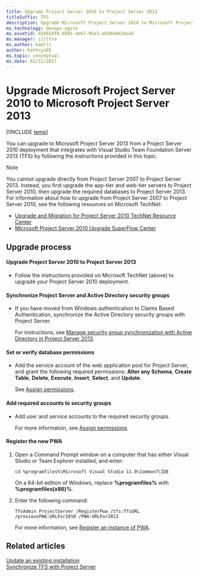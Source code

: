 ```yaml
---
title: Upgrade Project Server 2010 to Project Server 2013
titleSuffix: TFS 
description: Upgrade Microsoft Project Server 2010 to Microsoft Project Server 2013 when using Team Foundation Server & Project Server
ms.technology: devops-agile
ms.assetid: d28658f8-d503-4e67-95e3-ab304462daa9
ms.manager: jillfra
ms.author: kaelliauthor: KathrynEE
ms.topic: conceptual
ms.date: 01/12/2017
---
```


# Upgrade Microsoft Project Server 2010  to Microsoft Project Server 2013
[!INCLUDE [temp](../../_shared/tfs-ps-sync-header.md)]

You can upgrade to Microsoft Project Server 2013 from a Project Server 2010 deployment that integrates with Visual Studio Team Foundation Server 2013 (TFS) by following the instructions provided in this topic.  
  
> [!NOTE]
>  You cannot upgrade directly from Project Server 2007 to Project Server 2013. Instead, you first upgrade the app-tier and web-tier servers to Project Server 2010, then upgrade the required databases to Project Server 2013. For information about how to upgrade from Project Server 2007 to Project Server 2010, see the following resources on Microsoft TechNet:  
>   
>  -   [Upgrade and Migration for Project Server 2010 TechNet Resource Center](http://go.microsoft.com/fwlink/?LinkId=262119)  
> -   [Microsoft Project Server 2010 Upgrade SuperFlow Center](http://go.microsoft.com/fwlink/p/?LinkId=253657)  
  
## Upgrade process  
  
#### Upgrade Project Server 2010 to Project Server 2013  
  
-   Follow the instructions provided on Microsoft TechNet (above) to upgrade your Project Server 2010 deployment.  
  
#### Synchronize Project Server and Active Directory security groups  
  
-   If you have moved from Windows authentication to Claims Based Authentication, synchronize the Active Directory security groups with Project Server.  
  
     For instructions, see [Manage security group synchronization with Active Directory in Project Server 2013](https://technet.microsoft.com/library/gg750243.aspx).  
  
#### Set or verify database permissions  
  
-   Add the service account of the web application pool for Project Server, and grant the following required permissions: **Alter any Schema**, **Create Table**, **Delete**, **Execute**, **Insert**, **Select**, and **Update**.  
  
     See [Assign permissions](assign-permissions-support-tfs-project-server-integration.md).  
  
#### Add required accounts to security groups  
  
-   Add user and service accounts to the required security groups.  
  
     For more information, see [Assign permissions](assign-permissions-support-tfs-project-server-integration.md).  
  
#### Register the new PWA  
  
1.  Open a Command Prompt window on a computer that has either Visual Studio or Team Explorer installed, and enter:  
  
    ```  
    cd %programfiles%\Microsoft Visual Studio 11.0\Common7\IDE  
    ```  
  
     On a 64-bit edition of Windows, replace **%programfiles%** with **%programfiles(x86)%**.  
  
2.  Enter the following command:  
  
    ```  
    TfsAdmin ProjectServer /RegisterPwa /tfs:TfsURL /previousPWA:URLFor2010 /PWA:URLFor2013  
    ```  
  
     For more information, see [Register an instance of PWA](register-pwa.md).  
  
## Related articles  
 [Update an existing installation](update-version-compatibility-requirements.md)   
 [Synchronize TFS with Project Server](synchronize-tfs-project-server.md)